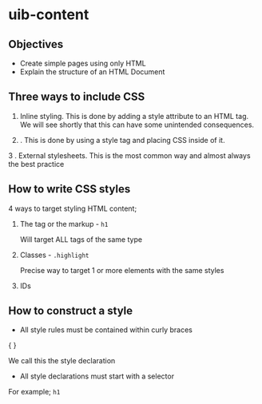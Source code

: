 # uib-content

## Objectives

- Create simple pages using only HTML
- Explain the structure of an HTML Document

## Three ways to include CSS

1. Inline styling. This is done by adding a style attribute to an HTML tag. We will see shortly that this can have some unintended consequences.

2. <style></style>. This is done by using a style tag and placing CSS inside of it.

3 . External stylesheets. This is the most common way and almost always the best practice

## How to write CSS styles

4 ways to target styling HTML content;

1. The tag or the markup - `h1`

   Will target ALL tags of the same type

2. Classes - `.highlight`

   Precise way to target 1 or more elements with the same styles

3. IDs

## How to construct a style

- All style rules must be contained within curly braces

{ }

We call this the style declaration

- All style declarations must start with a selector

For example; `h1`

